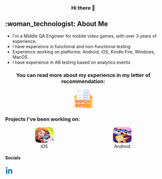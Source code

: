 <h3 align="center">Hi there 👋</h3>

<h2>:woman_technologist: About Me</h2>

+ I'm a Middle QA Engineer for mobile video games, with over 3 years of experience.
+ I have experience in functional and non-functional testing 
+ Experience working on platforms: Android, iOS, Kindle Fire, Windows, MacOS
+ I have experience in AB testing based on analytics events



<h3 align="center">You can read more about my experience in my letter of recommendation:</h3>

<p align="center">
  <a href="https://drive.google.com/file/d/1gHYBztBoc4YdY7ZxcsnrG2A5cCiFf08-/view?usp=share_link">
    <img src="https://github.com/Numilou/images/blob/main/icon-recommendation-letter-DG.png" alt="Recommendation Letter" width="60" height="60"/>
  </a>
</p>

<h3 align="left">Projects I've been working on:</h3>

<div style="display: flex; align-items: center;">
  <div style="flex: 1; text-align: center;">
    <a href="https://apps.apple.com/ru/app/pixelwoods-%D0%BA%D0%B0%D1%80%D1%82%D0%B8%D0%BD%D0%B0-%D0%BF%D0%BE-%D0%BD%D0%BE%D0%BC%D0%B5%D1%80%D0%B0%D0%BC/id1541658506">
      <img src="https://github.com/Numilou/images/blob/main/PWios.png" alt="gameios" width="60" height="50"/>
    </a>
    <div>iOS</div>
  </div>

  <div style="flex: 1; text-align: center;">
    <a href="https://play.google.com/store/apps/details?id=com.beresnevgames.pixelgallery&hl=en_US&pli=1">
      <img src="https://github.com/Numilou/images/blob/main/PWandroid.png" alt="gameandroid" width="60" height="50"/>
    </a>
    <div>Android</div>
  </div>
</div>



<h4>Socials</h4>

<a href="https://www.linkedin.com/in/darya-ivanova-404a87258/" target="_blank" rel="noreferrer">
  <img src="https://github.com/Numilou/images/blob/main/icon-linkedin.png" alt="LinkedIn Profile" width="25" height="27" />
</a>


